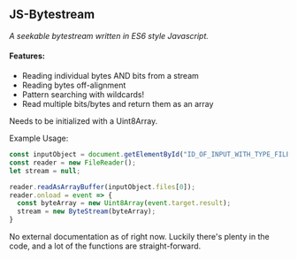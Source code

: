 ## JS-Bytestream
*A seekable bytestream written in ES6 style Javascript.*

#### Features:
* Reading individual bytes AND bits from a stream
* Reading bytes off-alignment
* Pattern searching with wildcards!
* Read multiple bits/bytes and return them as an array

Needs to be initialized with a Uint8Array.

Example Usage:
```javascript
const inputObject = document.getElementById("ID_OF_INPUT_WITH_TYPE_FILE");
const reader = new FileReader();
let stream = null;

reader.readAsArrayBuffer(inputObject.files[0]);
reader.onload = event => {
  const byteArray = new Uint8Array(event.target.result);
  stream = new ByteStream(byteArray);
}
```
No external documentation as of right now. Luckily there's plenty in the code, and a lot of the functions are straight-forward.
